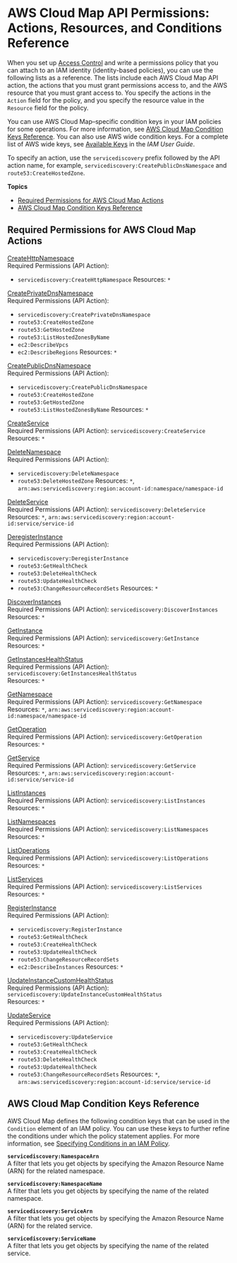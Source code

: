 # AWS Cloud Map API Permissions: Actions, Resources, and Conditions Reference<a name="cloud-map-api-permissions-ref"></a>

When you set up [Access Control](auth-and-access-control.md#access-control) and write a permissions policy that you can attach to an IAM identity \(identity\-based policies\), you can use the following lists as a reference\. The lists include each AWS Cloud Map API action, the actions that you must grant permissions access to, and the AWS resource that you must grant access to\. You specify the actions in the `Action` field for the policy, and you specify the resource value in the `Resource` field for the policy\. 

You can use AWS Cloud Map–specific condition keys in your IAM policies for some operations\. For more information, see [AWS Cloud Map Condition Keys Reference](#condition-keys-cloud-map-ref)\. You can also use AWS wide condition keys\. For a complete list of AWS wide keys, see [Available Keys](https://docs.aws.amazon.com/IAM/latest/UserGuide/reference_policies_elements.html#AvailableKeys) in the *IAM User Guide*\. 

To specify an action, use the `servicediscovery` prefix followed by the API action name, for example, `servicediscovery:CreatePublicDnsNamespace` and `route53:CreateHostedZone`\.

**Topics**
+ [Required Permissions for AWS Cloud Map Actions](#required-permissions-cloud-map)
+ [AWS Cloud Map Condition Keys Reference](#condition-keys-cloud-map-ref)

## Required Permissions for AWS Cloud Map Actions<a name="required-permissions-cloud-map"></a><a name="service-discovery-table"></a>

[CreateHttpNamespace](https://docs.aws.amazon.com/cloud-map/latest/api/API_CreateHttpNamespace.html)  
Required Permissions \(API Action\):  
+ `servicediscovery:CreateHttpNamespace`
Resources: `*`

[CreatePrivateDnsNamespace](https://docs.aws.amazon.com/cloud-map/latest/api/API_CreatePrivateDnsNamespace.html)  
Required Permissions \(API Action\):  
+ `servicediscovery:CreatePrivateDnsNamespace`
+ `route53:CreateHostedZone`
+ `route53:GetHostedZone`
+ `route53:ListHostedZonesByName`
+ `ec2:DescribeVpcs`
+ `ec2:DescribeRegions`
Resources: `*`

[CreatePublicDnsNamespace](https://docs.aws.amazon.com/cloud-map/latest/api/API_CreatePublicDnsNamespace.html)  
Required Permissions \(API Action\):  
+ `servicediscovery:CreatePublicDnsNamespace`
+ `route53:CreateHostedZone`
+ `route53:GetHostedZone`
+ `route53:ListHostedZonesByName`
Resources: `*`

[CreateService](https://docs.aws.amazon.com/cloud-map/latest/api/API_CreateService.html)  
Required Permissions \(API Action\): `servicediscovery:CreateService`  
Resources: `*`

[DeleteNamespace](https://docs.aws.amazon.com/cloud-map/latest/api/API_DeleteNamespace.html)  
Required Permissions \(API Action\):  
+ `servicediscovery:DeleteNamespace`
+ `route53:DeleteHostedZone`
Resources: `*`, `arn:aws:servicediscovery:region:account-id:namespace/namespace-id`

[DeleteService](https://docs.aws.amazon.com/cloud-map/latest/api/API_DeleteService.html)  
Required Permissions \(API Action\): `servicediscovery:DeleteService`  
Resources: `*`, `arn:aws:servicediscovery:region:account-id:service/service-id`

[DeregisterInstance](https://docs.aws.amazon.com/cloud-map/latest/api/API_DeregisterInstance.html)  
Required Permissions \(API Action\):  
+ `servicediscovery:DeregisterInstance`
+ `route53:GetHealthCheck`
+ `route53:DeleteHealthCheck`
+ `route53:UpdateHealthCheck`
+ `route53:ChangeResourceRecordSets`
Resources: `*`

[DiscoverInstances](https://docs.aws.amazon.com/cloud-map/latest/api/API_DiscoverInstances.html)  
Required Permissions \(API Action\): `servicediscovery:DiscoverInstances`  
Resources: `*`

[GetInstance](https://docs.aws.amazon.com/cloud-map/latest/api/API_GetInstance.html)  
Required Permissions \(API Action\): `servicediscovery:GetInstance`  
Resources: `*`

[GetInstancesHealthStatus](https://docs.aws.amazon.com/cloud-map/latest/api/API_GetInstancesHealthStatus.html)  
Required Permissions \(API Action\): `servicediscovery:GetInstancesHealthStatus`  
Resources: `*`

[GetNamespace](https://docs.aws.amazon.com/cloud-map/latest/api/API_GetNamespace.html)  
Required Permissions \(API Action\): `servicediscovery:GetNamespace`  
Resources: `*`, `arn:aws:servicediscovery:region:account-id:namespace/namespace-id`

[GetOperation](https://docs.aws.amazon.com/cloud-map/latest/api/API_GetOperation.html)  
Required Permissions \(API Action\): `servicediscovery:GetOperation`  
Resources: `*`

[GetService](https://docs.aws.amazon.com/cloud-map/latest/api/API_GetService.html)  
Required Permissions \(API Action\): `servicediscovery:GetService`  
Resources: `*`, `arn:aws:servicediscovery:region:account-id:service/service-id`

[ListInstances](https://docs.aws.amazon.com/cloud-map/latest/api/API_ListInstances.html)  
Required Permissions \(API Action\): `servicediscovery:ListInstances`  
Resources: `*`

[ListNamespaces](https://docs.aws.amazon.com/cloud-map/latest/api/API_ListNamespaces.html)  
Required Permissions \(API Action\): `servicediscovery:ListNamespaces`  
Resources: `*`

[ListOperations](https://docs.aws.amazon.com/cloud-map/latest/api/API_ListOperations.html)  
Required Permissions \(API Action\): `servicediscovery:ListOperations`  
Resources: `*`

[ListServices](https://docs.aws.amazon.com/cloud-map/latest/api/API_ListServices.html)  
Required Permissions \(API Action\): `servicediscovery:ListServices`  
Resources: `*`

[RegisterInstance](https://docs.aws.amazon.com/cloud-map/latest/api/API_RegisterInstance.html)  
Required Permissions \(API Action\):  
+ `servicediscovery:RegisterInstance`
+ `route53:GetHealthCheck`
+ `route53:CreateHealthCheck`
+ `route53:UpdateHealthCheck`
+ `route53:ChangeResourceRecordSets`
+ `ec2:DescribeInstances`
Resources: `*`

[UpdateInstanceCustomHealthStatus](https://docs.aws.amazon.com/cloud-map/latest/api/API_UpdateInstanceCustomHealthStatus.html)  
Required Permissions \(API Action\): `servicediscovery:UpdateInstanceCustomHealthStatus`  
Resources: `*`

[UpdateService](https://docs.aws.amazon.com/cloud-map/latest/api/API_UpdateService.html)  
Required Permissions \(API Action\):  
+ `servicediscovery:UpdateService`
+ `route53:GetHealthCheck`
+ `route53:CreateHealthCheck`
+ `route53:DeleteHealthCheck`
+ `route53:UpdateHealthCheck`
+ `route53:ChangeResourceRecordSets`
Resources: `*`, `arn:aws:servicediscovery:region:account-id:service/service-id`

## AWS Cloud Map Condition Keys Reference<a name="condition-keys-cloud-map-ref"></a>

AWS Cloud Map defines the following condition keys that can be used in the `Condition` element of an IAM policy\. You can use these keys to further refine the conditions under which the policy statement applies\. For more information, see [Specifying Conditions in an IAM Policy](access-control-overview.md#specifying-conditions)\.

**`servicediscovery:NamespaceArn`**  
A filter that lets you get objects by specifying the Amazon Resource Name \(ARN\) for the related namespace\.

**`servicediscovery:NamespaceName`**  
A filter that lets you get objects by specifying the name of the related namespace\.

**`servicediscovery:ServiceArn`**  
A filter that lets you get objects by specifying the Amazon Resource Name \(ARN\) for the related service\.

**`servicediscovery:ServiceName`**  
A filter that lets you get objects by specifying the name of the related service\.